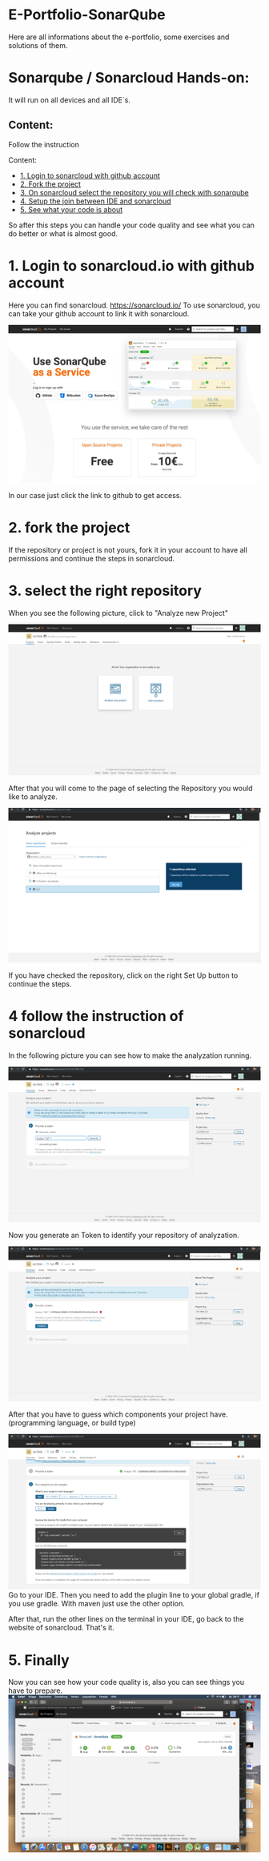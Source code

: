 # E-Portfolio-SonarQube

Here are all informations about the e-portfolio, some exercises and solutions of them.

# Sonarqube / Sonarcloud Hands-on:

It will run on all devices and all IDE´s.

## Content:

Follow the instruction

Content:
- [1. Login to sonarcloud with github account](#1-login-to-sonarcloud-with-github-account)
- [2. Fork the project](#2-fork-the-project)
- [3. On sonarcloud select the repository you will check with sonarqube](#3-on-sonarcloud-select-the-repository-you-will-check-with-sonarqube)
- [4. Setup the join between IDE and sonarcloud](#4-setup-the-join-between-IDE-and-sonarcloud)
- [5. See what your code is about](#5-see-what-your-code-is-about)

So after this steps you can handle your code quality and see what you can do better or what is almost good.

# 1. Login to sonarcloud.io with github account

Here you can find sonarcloud. https://sonarcloud.io/ 
To use sonarcloud, you can take your github account to link it with sonarcloud. 

![Login](images/login.jpeg)

In our case just click the link to github to get access.

# 2. fork the project

If the repository or project is not yours, fork it in your account to have all permissions and continue the steps in sonarcloud.

# 3. select the right repository

When you see the following picture, click to "Analyze new Project" 

![Log-in](images/Screenshot3.png)

After that you will come to the page of selecting the Repository you would like to analyze.

![Log-in](images/Screenshot4.png)

If you have checked the repository, click on the right Set Up button to continue the steps. 

# 4 follow the instruction of sonarcloud

In the following picture you can see how to make the analyzation running. 

![Log-in](images/Screenshot5.png)

Now you generate an Token to identify your repository of analyzation.

![Log-in](images/Screenshot7.png)

After that you have to guess which components your project have. (programming language, or build type)

![Log-in](images/Screenshot8.png)
Go to your IDE.
Then you need to add the plugin line to your global gradle, if you use gradle. With maven just use the other option.

After that, run the other lines on the terminal in your IDE, go back to the website of sonarcloud.
That's it. 

# 5. Finally
Now you can see how your code quality is, also you can see things you have to prepare.
![Finall](images/Finish.png)

